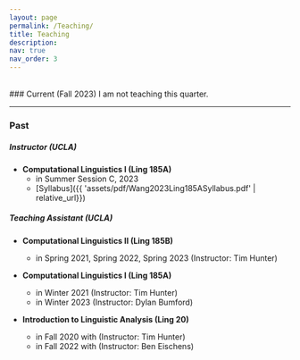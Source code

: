 ```yaml
---
layout: page
permalink: /Teaching/
title: Teaching
description: 
nav: true
nav_order: 3
---
```


<br/>
### Current (Fall 2023)
I am not teaching this quarter. 


<br/>
<hr>

### Past
##### Instructor (UCLA)
- **Computational Linguistics I (Ling 185A)**       
    - in Summer Session C, 2023 
    - [Syllabus]({{ 'assets/pdf/Wang2023Ling185ASyllabus.pdf' | relative_url}})

##### Teaching Assistant (UCLA)

- **Computational Linguistics II (Ling 185B)**
    - in Spring 2021, Spring 2022, Spring 2023 (Instructor: Tim Hunter)  

- **Computational Linguistics I (Ling 185A)**  
    - in Winter 2021 (Instructor: Tim Hunter)   
    - in Winter 2023 (Instructor: Dylan Bumford)  


- **Introduction to Linguistic Analysis (Ling 20)**  
    - in Fall 2020 with (Instructor: Tim Hunter) 
    - in Fall 2022 with (Instructor: Ben Eischens)         